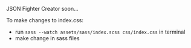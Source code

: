 JSON Fighter Creator
soon...



To make changes to index.css:

- run `sass --watch assets/sass/index.scss css/index.css` in terminal
- make change in sass files